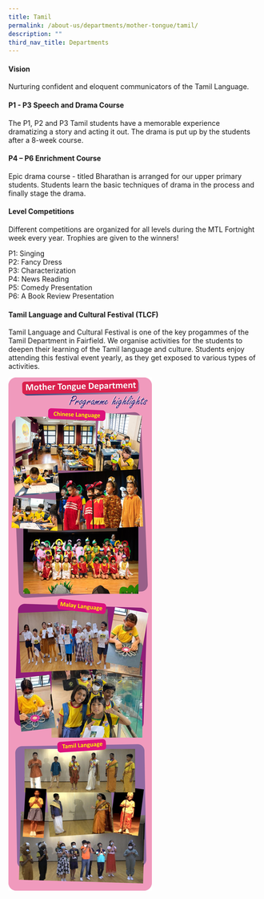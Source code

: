```yaml
---
title: Tamil
permalink: /about-us/departments/mother-tongue/tamil/
description: ""
third_nav_title: Departments
---
```



<h4><strong>Vision</strong></h4>
<p>Nurturing confident and eloquent communicators of the Tamil Language.</p>
<h4><strong>P1 - P3 Speech and Drama Course</strong></h4>
<p>The P1, P2 and P3 Tamil students have a memorable experience dramatizing a story and acting it out. The drama is put up by the students after a 8-week course.</p>
<h4><strong>P4 &ndash; P6 Enrichment Course</strong></h4>
<p>Epic drama course - titled Bharathan is arranged for our upper primary students. Students learn the basic techniques of drama in the process and finally stage the drama.</p>
<h4><strong>Level Competitions</strong></h4>
<p>Different competitions are organized for all levels during the MTL Fortnight week every year. Trophies are given to the winners!</p>
<p>P1: Singing<br />P2: Fancy Dress<br />P3: Characterization<br />P4: News Reading<br />P5: Comedy Presentation<br />P6: A Book Review Presentation</p>
<h4><strong>Tamil Language and Cultural Festival (TLCF)</strong></h4>
<p>Tamil Language and Cultural Festival is one of the key progammes of the Tamil Department in Fairfield. We organise activities for the students to deepen their learning of the Tamil language and culture. Students enjoy attending this festival event yearly, as they get exposed to various types of activities.</p>
<img src="/images/mtl.jpg">